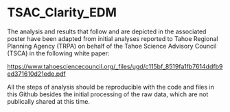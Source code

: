 # TSAC_Clarity_EDM

The analysis and results that follow and are depicted in the associated poster have been adapted from initial analyses reported to Tahoe Regional Planning Agency (TRPA) on behalf of the Tahoe Science Advisory Council (TSCA) in the following white paper:

https://www.tahoesciencecouncil.org/_files/ugd/c115bf_8519fa1fb7614ddfb9ed371610d21ede.pdf

All the steps of analysis should be reproducible with the code and files in this Github besides the initial processing of the raw data, which are not publically shared at this time.
